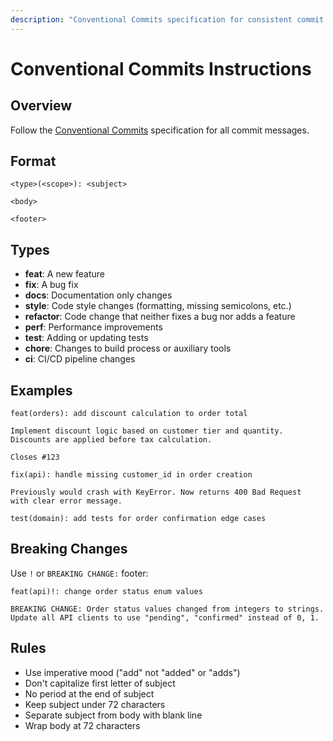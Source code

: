 ```yaml
---
description: "Conventional Commits specification for consistent commit messages"
---
```


# Conventional Commits Instructions

## Overview

Follow the [Conventional Commits](https://www.conventionalcommits.org/) specification for all commit messages.

## Format

```
<type>(<scope>): <subject>

<body>

<footer>
```

## Types

- **feat**: A new feature
- **fix**: A bug fix
- **docs**: Documentation only changes
- **style**: Code style changes (formatting, missing semicolons, etc.)
- **refactor**: Code change that neither fixes a bug nor adds a feature
- **perf**: Performance improvements
- **test**: Adding or updating tests
- **chore**: Changes to build process or auxiliary tools
- **ci**: CI/CD pipeline changes

## Examples

```
feat(orders): add discount calculation to order total

Implement discount logic based on customer tier and quantity.
Discounts are applied before tax calculation.

Closes #123
```

```
fix(api): handle missing customer_id in order creation

Previously would crash with KeyError. Now returns 400 Bad Request
with clear error message.
```

```
test(domain): add tests for order confirmation edge cases
```

## Breaking Changes

Use `!` or `BREAKING CHANGE:` footer:

```
feat(api)!: change order status enum values

BREAKING CHANGE: Order status values changed from integers to strings.
Update all API clients to use "pending", "confirmed" instead of 0, 1.
```

## Rules

- Use imperative mood ("add" not "added" or "adds")
- Don't capitalize first letter of subject
- No period at the end of subject
- Keep subject under 72 characters
- Separate subject from body with blank line
- Wrap body at 72 characters
